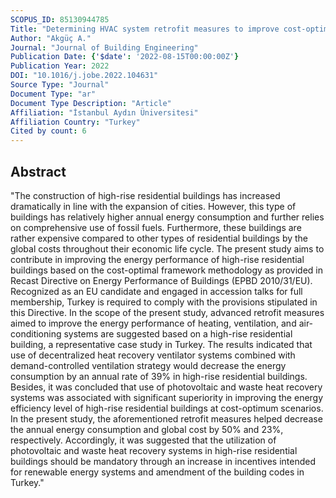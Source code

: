 ```yaml
---
SCOPUS_ID: 85130944785
Title: "Determining HVAC system retrofit measures to improve cost-optimum energy efficiency level of high-rise residential buildings"
Author: "Akgüç A."
Journal: "Journal of Building Engineering"
Publication Date: {'$date': '2022-08-15T00:00:00Z'}
Publication Year: 2022
DOI: "10.1016/j.jobe.2022.104631"
Source Type: "Journal"
Document Type: "ar"
Document Type Description: "Article"
Affiliation: "İstanbul Aydın Üniversitesi"
Affiliation Country: "Turkey"
Cited by count: 6
---
```


## Abstract
"The construction of high-rise residential buildings has increased dramatically in line with the expansion of cities. However, this type of buildings has relatively higher annual energy consumption and further relies on comprehensive use of fossil fuels. Furthermore, these buildings are rather expensive compared to other types of residential buildings by the global costs throughout their economic life cycle. The present study aims to contribute in improving the energy performance of high-rise residential buildings based on the cost-optimal framework methodology as provided in Recast Directive on Energy Performance of Buildings (EPBD 2010/31/EU). Recognized as an EU candidate and engaged in accession talks for full membership, Turkey is required to comply with the provisions stipulated in this Directive. In the scope of the present study, advanced retrofit measures aimed to improve the energy performance of heating, ventilation, and air-conditioning systems are suggested based on a high-rise residential building, a representative case study in Turkey. The results indicated that use of decentralized heat recovery ventilator systems combined with demand-controlled ventilation strategy would decrease the energy consumption by an annual rate of 39% in high-rise residential buildings. Besides, it was concluded that use of photovoltaic and waste heat recovery systems was associated with significant superiority in improving the energy efficiency level of high-rise residential buildings at cost-optimum scenarios. In the present study, the aforementioned retrofit measures helped decrease the annual energy consumption and global cost by 50% and 23%, respectively. Accordingly, it was suggested that the utilization of photovoltaic and waste heat recovery systems in high-rise residential buildings should be mandatory through an increase in incentives intended for renewable energy systems and amendment of the building codes in Turkey."
